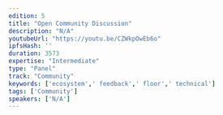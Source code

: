 ```yaml
---
edition: 5
title: "Open Community Discussion"
description: "N/A"
youtubeUrl: "https://youtu.be/CZWkpOwEb6o"
ipfsHash: ''
duration: 3573
expertise: "Intermediate"
type: "Panel"
track: "Community"
keywords: ['ecosystem',' feedback',' floor',' technical']
tags: ['Community']
speakers: ['N/A']
---
```

